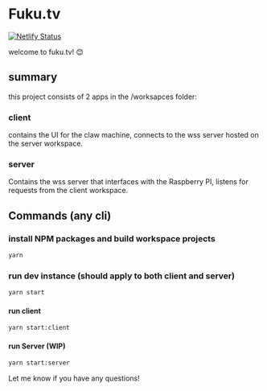 # Fuku.tv

[![Netlify Status](https://api.netlify.com/api/v1/badges/fedd9d52-a656-4216-8041-2cee0ae035e0/deploy-status)](https://app.netlify.com/sites/trusting-allen-033a44/deploys)

welcome to fuku.tv! 😊

## summary

this project consists of 2 apps in the /worksapces folder:

### client

contains the UI for the claw machine, connects to the wss server hosted on the server workspace.

### server

Contains the wss server that interfaces with the Raspberry PI, listens for requests from the client workspace.

## Commands (any cli)

### install NPM packages and build workspace projects

```bash
yarn
```

### run dev instance (should apply to both client and server)

```bash
yarn start
```

#### run client

```bash
yarn start:client
```

#### run Server (WIP)

```bash
yarn start:server
```

Let me know if you have any questions!
